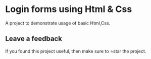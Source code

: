 <h1><b>Login forms using Html & Css</b></h1>

A project to demonstrate usage of basic Html,Css.



<h2><b>Leave a feedback</b></h2>

If you found this project useful, then make sure to ⭐star the project.

